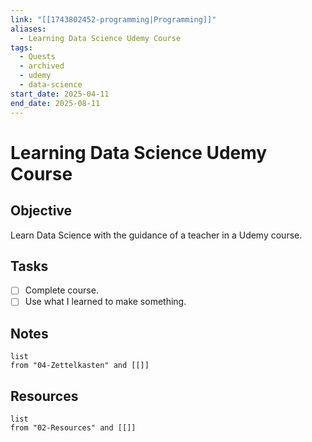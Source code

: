 ```yaml
---
link: "[[1743802452-programming|Programming]]"
aliases:
  - Learning Data Science Udemy Course
tags:
  - Quests
  - archived
  - udemy
  - data-science
start_date: 2025-04-11
end_date: 2025-08-11
---
```

# Learning Data Science Udemy Course
## Objective
Learn Data Science with the guidance of a teacher in a Udemy course.
## Tasks
- [ ] Complete course.
- [ ] Use what I learned to make something.
## Notes
```dataview
list
from "04-Zettelkasten" and [[]]
```
## Resources
```dataview
list
from "02-Resources" and [[]]
```
